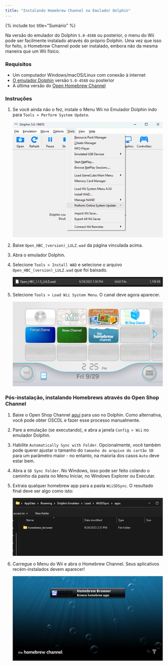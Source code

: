 ```yaml
---
title: "Instalando Homebrew Channel no Emulador Dolphin"
---
```


{% include toc title="Sumário" %}

Na versão do emulador do Dolphin `5.0-4588` ou posterior, o menu do Wii pode ser facilmente instalado através do próprio Dolphin. Uma vez que isso for feito, o Homebrew Channel pode ser instalado, embora não da mesma maneira que um Wii físico.

### Requisitos

* Um computador Windows/macOS/Linux com conexão à internet
* [O emulador Dolphin](https://dolphin-emu.org/download/) versão `5.0-4588` ou posterior
* A última versão do [Open Homebrew Channel](https://github.com/Wii-Mini-Hacking/hbc/releases)

### Instruções

1. Se você ainda não o fez, instale o Menu Wii no Emulador Dolphin indo para `Tools > Perform System Update`.

    ![](/images/homebrew-dolphin/system-update.png)

1. Baixe `Open_HBC_(version)_LULZ.wad` da página vinculada acima.
1. Abra o emulador Dolphin.
1. Selecione `Tools > Install WAD` e selecione o arquivo `Open_HBC_(version)_LULZ.wad` que foi baixado.

    ![](/images/homebrew-dolphin/ohbc-file.png)

1. Selecione `Tools > Load Wii System Menu`. O canal deve agora aparecer.

    ![](/images/homebrew-dolphin/hbc-installed.png)

### Pós-instalação, instalando Homebrews através do Open Shop Channel

1. Baixe o Open Shop Channel [aqui](https://oscwii.org/library/app/homebrew_browser) para uso no Dolphin. Como alternativa, você pode obter OSCDL e fazer esse processo manualmente.
1. Pare a emulação (se executando), e abra a janela `Config > Wii` no emulador Dolphin.
1. Habilite `Automatically Sync with Folder`. Opcionalmente, você também pode querer ajustar o tamanho do `tamanho do arquivo do cartão SD` para um parâmetro maior - no entanto, na maioria dos casos `Auto` deve estar bem.
1. Abra a `SD Sync Folder`. No Windows, isso pode ser feito colando o caminho da pasta no Menu Iniciar, no Windows Explorer ou Executar.
1. Extraia qualquer homebrew app para a pasta `WiiSDSync`. O resultado final deve ser algo como isto:

    ![](/images/homebrew-dolphin/apps-folder.png)

1. Carregue o Menu do Wii e abra o Homebrew Channel. Seus aplicativos recém-instalados devem aparecer!

    ![](/images/homebrew-dolphin/hbc-apps.png)
